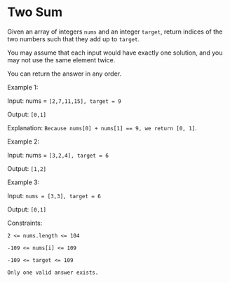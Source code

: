 # Two Sum

Given an array of integers `nums` and an integer `target`, return indices of the two numbers such that they add up to `target`.

You may assume that each input would have exactly one solution, and you may not use the same element twice.

You can return the answer in any order.

 

Example 1:

Input: nums = `[2,7,11,15], target = 9`

Output: `[0,1]`

Explanation: `Because nums[0] + nums[1] == 9, we return [0, 1]`.

Example 2:

Input: nums = `[3,2,4], target = 6`

Output: `[1,2]`

Example 3:

Input: `nums = [3,3], target = 6`

Output: `[0,1]`
 

Constraints:

``` 2 <= nums.length <= 104 ```

``` -109 <= nums[i] <= 109 ```

``` -109 <= target <= 109 ```

``` Only one valid answer exists. ```

